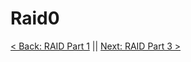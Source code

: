 # Raid0


[< Back: RAID Part 1](https://github.com/sxcdennis/Linux-Guides/blob/master/RAID%20Part1.md "RAID Part 1") || [Next: RAID Part 3 >](https://github.com/sxcdennis/Linux-Guides/blob/master/RAID%20Part3.md "RAID Part 3")
